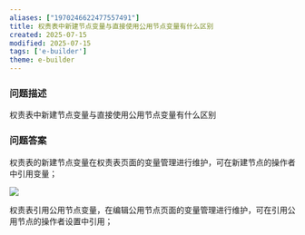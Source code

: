 ```yaml
---
aliases: ["1970246622477557491"]
title: 权责表中新建节点变量与直接使用公用节点变量有什么区别
created: 2025-07-15
modified: 2025-07-15
tags: ['e-builder']
theme: e-builder
---
```


### 问题描述

权责表中新建节点变量与直接使用公用节点变量有什么区别

### 问题答案

权责表的新建节点变量在权责表页面的变量管理进行维护，可在新建节点的操作者中引用变量；

![](https://myhelpdoc.oss-cn-heyuan.aliyuncs.com/mdimages/024f34282efd396fca28fdc56ec7f98b.jpg)

权责表引用公用节点变量，在编辑公用节点页面的变量管理进行维护，可在引用公用节点的操作者设置中引用；

